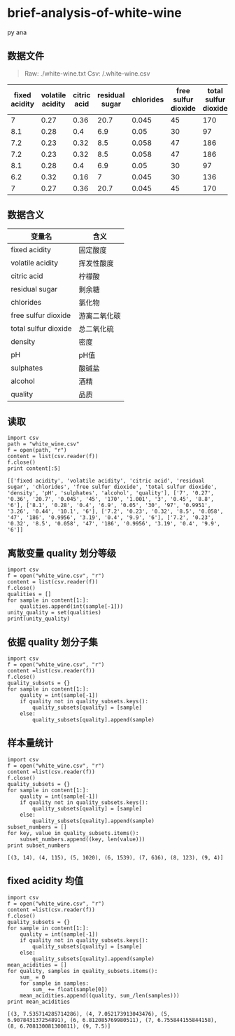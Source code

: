 # brief-analysis-of-white-wine

py ana

## 数据文件

> Raw: ./white-wine.txt    Csv: /.white-wine.csv

|fixed acidity|volatile acidity|citric acid|residual sugar|chlorides|free sulfur dioxide|total sulfur dioxide|density|pH|sulphates|alcohol|quality|
|----|----|----|----|----|----|----|----|----|----|----|----|
|7|0.27|0.36|20.7|0.045|45|170|1.001|3|0.45|8.8|6|
|8.1|0.28|0.4|6.9|0.05|30|97|0.9951|3.26|0.44|10.1|6|
|7.2|0.23|0.32|8.5|0.058|47|186|0.9956|3.19|0.4|9.9|6|
|7.2|0.23|0.32|8.5|0.058|47|186|0.9956|3.19|0.4|9.9|6|
|8.1|0.28|0.4|6.9|0.05|30|97|0.9951|3.26|0.44|10.1|6|
|6.2|0.32|0.16|7|0.045|30|136|0.9949|3.18|0.47|9.6|6|
|7|0.27|0.36|20.7|0.045|45|170|1.001|3|0.45|8.8|6|

## 数据含义

|变量名|含义|
|----|---|
|fixed acidity|固定酸度|
|volatile acidity|挥发性酸度|
|citric acid|柠檬酸|
|residual sugar|剩余糖|
|chlorides|氯化物|
|free sulfur dioxide|游离二氧化碳|
|total sulfur dioxide|总二氧化硫|
|density|密度|
|pH|pH值|
|sulphates|酸碱盐|
|alcohol|酒精|
|quality|品质|

## 读取

```
import csv
path = "white_wine.csv"
f = open(path, "r")
content = list(csv.reader(f))
f.close()
print content[:5]
```

```
[['fixed acidity', 'volatile acidity', 'citric acid', 'residual sugar', 'chlorides', 'free sulfur dioxide', 'total sulfur dioxide', 'density', 'pH', 'sulphates', 'alcohol', 'quality'], ['7', '0.27', '0.36', '20.7', '0.045', '45', '170', '1.001', '3', '0.45', '8.8', '6'], ['8.1', '0.28', '0.4', '6.9', '0.05', '30', '97', '0.9951', '3.26', '0.44', '10.1', '6'], ['7.2', '0.23', '0.32', '8.5', '0.058', '47', '186', '0.9956', '3.19', '0.4', '9.9', '6'], ['7.2', '0.23', '0.32', '8.5', '0.058', '47', '186', '0.9956', '3.19', '0.4', '9.9', '6']]
```

## 离散变量 quality 划分等级

```
import csv
f = open("white_wine.csv", "r")
content = list(csv.reader(f))
f.close()
qualities = []
for sample in content[1:]:
    qualities.append(int(sample[-1]))
unity_quality = set(qualities)
print(unity_quality)
```

## 依据 quality 划分子集

```
import csv
f = open("white_wine.csv", "r")
content =list(csv.reader(f))
f.close()
quality_subsets = {}
for sample in content[1:]:
    quality = int(sample[-1])
    if quality not in quality_subsets.keys():
        quality_subsets[quality] = [sample]
    else:
        quality_subsets[quality].append(sample)
```

## 样本量统计

```
import csv
f = open("white_wine.csv", "r")
content =list(csv.reader(f))
f.close()
quality_subsets = {}
for sample in content[1:]:
    quality = int(sample[-1])
    if quality not in quality_subsets.keys():
        quality_subsets[quality] = [sample]
    else:
        quality_subsets[quality].append(sample)
subset_numbers = []
for key, value in quality_subsets.items():
    subset_numbers.append((key, len(value)))
print subset_numbers
```

```
[(3, 14), (4, 115), (5, 1020), (6, 1539), (7, 616), (8, 123), (9, 4)]
```

## fixed acidity 均值

```
import csv
f = open("white_wine.csv", "r")
content =list(csv.reader(f))
f.close()
quality_subsets = {}
for sample in content[1:]:
    quality = int(sample[-1])
    if quality not in quality_subsets.keys():
        quality_subsets[quality] = [sample]
    else:
        quality_subsets[quality].append(sample)
mean_acidities = []
for quality, samples in quality_subsets.items():
    sum_ = 0
    for sample in samples:
        sum_ += float(sample[0])
    mean_acidities.append((quality, sum_/len(samples)))
print mean_acidities
```

```
[(3, 7.535714285714286), (4, 7.052173913043476), (5, 6.907843137254891), (6, 6.812085769980511), (7, 6.755844155844158), (8, 6.708130081300811), (9, 7.5)]
```

